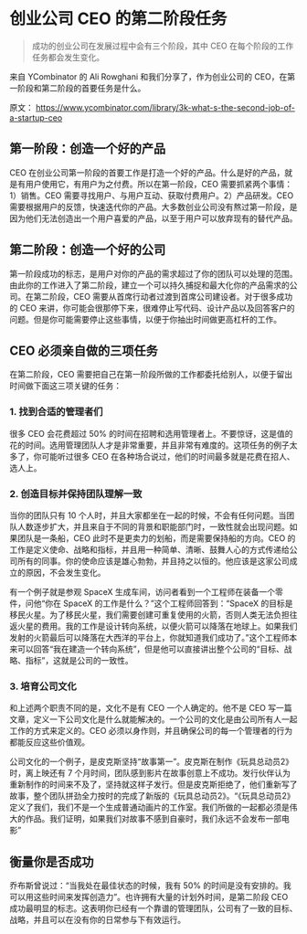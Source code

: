 # 创业公司 CEO 的第二阶段任务

> 成功的创业公司在发展过程中会有三个阶段，其中 CEO 在每个阶段的工作任务都会发生变化。

来自 YCombinator 的 Ali Rowghani 和我们分享了，作为创业公司的 CEO，在第一阶段和第二阶段的首要任务是什么。

原文： https://www.ycombinator.com/library/3k-what-s-the-second-job-of-a-startup-ceo

## 第一阶段：创造一个好的产品

CEO 在创业公司第一阶段的首要工作是打造一个好的产品。什么是好的产品，就是有用户使用它，有用户为之付费。所以在第一阶段，CEO 需要抓紧两个事情：1）销售。CEO 需要寻找用户、与用户互动、获取付费用户。2）产品研发。CEO 需要根据用户的反馈，快速迭代你的产品。大多数创业公司没有熬过第一阶段，是因为他们无法创造出一个用户喜爱的产品，以至于用户可以放弃现有的替代产品。

## 第二阶段：创造一个好的公司

第一阶段成功的标志，是用户对你的产品的需求超过了你的团队可以处理的范围。由此你的工作进入了第二阶段，建立一个可以持久捕捉和最大化你的产品需求的公司。在第二阶段，CEO 需要从首席行动者过渡到首席公司建设者。对于很多成功的 CEO 来讲，你可能会很那停下来，很难停止写代码、设计产品以及回答客户的问题。但是你可能需要停止这些事情，以便于你抽出时间做更高杠杆的工作。

## CEO 必须亲自做的三项任务

在第二阶段，CEO 需要把自己在第一阶段所做的工作都委托给别人，以便于留出时间做下面这三项关键的任务：

### 1. 找到合适的管理者们

很多 CEO 会花费超过 50% 的时间在招聘和选用管理者上。不要惊讶，这是值的花的时间。选用管理团队人才是非常重要，并且非常有难度的。这项任务的例子太多了，你可能听过很多 CEO 在各种场合说过，他们的时间最多就是花费在招人、选人上。

### 2. 创造目标并保持团队理解一致

当你的团队只有 10 个人时，并且大家都坐在一起的时候，不会有任何问题。当团队人数逐步扩大，并且来自于不同的背景和职能部门时，一致性就会出现问题。如果团队是一条船，CEO 此时不是更卖力的划船，而是需要保持船的方向。CEO 的工作是定义使命、战略和指标，并且用一种简单、清晰、鼓舞人心的方式传递给公司所有的同事。你的使命应该是雄心勃勃，并且持之以恒的。他应该是这家公司成立的原因，不会发生变化。

有一个例子就是参观 SpaceX 生成车间，访问者看到一个工程师在装备一个零件，问他“你在 SpaceX 的工作是什么？”这个工程师回答到：“SpaceX 的目标是移民火星。为了移民火星，我们需要创建可重复使用的火箭，否则人类无法负担往返火星的费用。我的工作是设计转向系统，以便火箭可以降落在地球上。如果我们发射的火箭最后可以降落在大西洋的平台上，你就知道我们成功了。”这个工程师本来可以回答“我在建造一个转向系统”，但是他可以直接讲出整个公司的“目标、战略、指标”，这就是公司的一致性。

### 3. 培育公司文化

和上述两个职责不同的是，文化不是有 CEO 一个人确定的。他不是 CEO 写一篇文章，定义一下公司文化是什么就能解决的。一个公司的文化是由公司所有人一起工作的方式来定义的。CEO 必须以身作则，并且确保公司的每一个管理者的行为都能反应这些价值观。

公司文化的一个例子，是皮克斯坚持“故事第一”。皮克斯在制作《玩具总动员2》时，离上映还有 7 个月时间，团队感到影片在故事创意上不成功。发行伙伴认为重新制作的时间来不及了，坚持就这样子发行。但是皮克斯拒绝了，他们重新写了故事，整个团队拼劲全力按时的完成了新版的《玩具总动员2》。“《玩具总动员2》定义了我们，我们不是一个生成普通动画片的工作室。我们所做的一起都必须是伟大的作品。我们证明，如果我们对故事不感到自豪时，我们永远不会发布一部电影”

## 衡量你是否成功

乔布斯曾说过：“当我处在最佳状态的时候，我有 50% 的时间是没有安排的。我可以用这些时间来发挥创造力”。也许拥有大量的计划外时间，是第二阶段 CEO 成功最明显的标志。这表明你已经有一个靠谱的管理团队，公司有了一致的目标、战略，并且可以在没有你的日常参与下有效运行。
